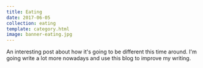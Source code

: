 ```yaml
---
title: Eating
date: 2017-06-05
collection: eating
template: category.html
image: banner-eating.jpg
---
```


An interesting post about how it's going to be different this time around. I'm going write a lot more nowadays and use this blog to improve my writing.